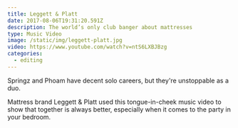 ```yaml
---
title: Leggett & Platt
date: 2017-08-06T19:31:20.591Z
description: The world’s only club banger about mattresses
type: Music Video
image: /static/img/leggett-platt.jpg
video: https://www.youtube.com/watch?v=ntS6LXBJBzg
categories:
  - editing
---
```

Springz and Phoam have decent solo careers, but they're unstoppable as a duo.

Mattress brand Leggett & Platt used this tongue-in-cheek music video to show that together is always better, especially when it comes to the party in your bedroom.
